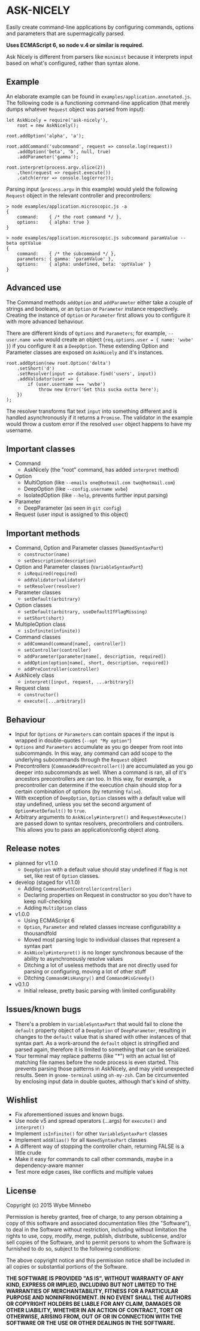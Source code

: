 # ASK-NICELY
Easily create command-line applications by configuring commands, options and parameters that are supermagically parsed.

__Uses ECMAScript 6, so node v.4 or similar is required.__

Ask Nicely is different from parsers like `minimist` because it interprets input based on what's configured, rather
than syntax alone.

## Example
An elaborate example can be found in `examples/application.annotated.js`. The following code is a functioning
command-line application (that merely dumps whatever `Request` object was parsed from input):

```
let AskNicely = require('ask-nicely'),
	root = new AskNicely();

root.addOption('alpha', 'a');

root.addCommand('subcommand', request => console.log(request))
	.addOption('beta', 'b', null, true)
	.addParameter('gamma');

root.interpret(process.argv.slice(2))
	.then(request => request.execute())
	.catch(error => console.log(error));
```

Parsing input (`process.argv` in this example) would yield the following `Request` object in the relevant controller
and precontrollers:

```
> node examples/application.microscopic.js -a
{
    command:    { /* the root command */ },
    options:    { alpha: true }
}

> node examples/application.microscopic.js subcommand paramValue --beta optValue
{
    command:    { /* the subcommand */ },
    parameters: { gamma: 'paramValue' },
    options:    { alpha: undefined, beta: 'optValue' }
}
```

## Advanced use
The Command methods `addOption` and `addParameter` either take a couple of strings and booleans, or an `Option` or
`Parameter` instance respectively. Creating the instance of `Option` or `Parameter` first allows you to configure it
with more advanced behaviour.

There are different kinds of `Options` and `Parameters`; for example, `--user.name wvbe` would create an object
(`req.options.user = { name: 'wvbe' }`) if you configure it as a `DeepOption`. These extending Option and Parameter
classes are exposed on `AskNicely` and it's instances.

```
root.addOption(new root.Option('delta')
    .setShort('d')
    .setResolver(input => database.find('users', input))
    .addValidator(user => {
        if (user.username === 'wvbe')
            throw new Error('Get this sucka outta here');
    })
);
```

The resolver transforms flat text `input` into something different and is handled asynchronously if it returns a
`Promise`. The validator in the example would throw a custom error if the resolved `user` object happens to have my
username.

## Important classes
- Command
    - AskNicely (the "root" command, has added `interpret` method)
- Option
    - MultiOption (like `--emails one@hotmail.com two@hotmail.com`)
    - DeepOption (like `--config.username wvbe`)
    - IsolatedOption (like `--help`, prevents further input parsing)
- Parameter
    - DeepParameter (as seen in `git config`)
- Request (user input is assigned to this object)

## Important methods
- Command, Option and Parameter classes (`NamedSyntaxPart`)
    - `constructor(name)`
    - `setDescription(description)`
- Option and Parameter classes (`VariableSyntaxPart`)
    - `isRequired(required)`
    - `addValidator(validator)`
    - `setResolver(resolver)`
- Parameter classes
    - `setDefault(arbitrary)`
- Option classes
    - `setDefault(arbitrary, useDefaultIfFlagMissing)`
    - `setShort(short)`
- MultipleOption class
    - `isInfinite(infinite))`
- Command classes
    - `addCommand(command|name[, controller])`
    - `setController(controller)`
    - `addParameter(parameter|name[, description, required])`
    - `addOption(option|name[, short, description, required])`
    - `addPreController(controller)`
- AskNicely class
    - `interpret([input, request, ...arbitrary])`
- Request class
    - `constructor()`
    - `execute([...arbitrary])`

## Behaviour
- Input for `Options` or `Parameters` can contain spaces if the input is wrapped in double-quotes (`--opt "My option"`)
- `Options` and `Parameters` accumulate as you go deeper from root into subcommands. In this way, any command can add
  scope to the underlying subcommands through the `Request` object
- Precontrollers (`Command#addPrecontroller()`) are accumulated as you go deeper into subcommands as well. When a
  command is ran, all of it's ancestors precontrollers are ran too. In this way, for example, a precontroller can
  determine if the execution chain should stop for a certain combination of options (by returning `false`).
- With exception of `DeepOption`, `Option` classes with a default value will stay undefined, unless you set the second
  argument of `Option#setDefault()` to `true`.
- Arbitrary arguments to `AskNicely#interpret()` and `Request#execute()` are passed down to syntax resolvers,
  precontrollers and controllers. This allows you to pass an application/config object along.

## Release notes
- planned for v1.1.0
    - `DeepOption` with a default value should stay undefined if flag is not set, like rest of `Option` classes.
- develop (staged for v1.1.0)
    - Adding `Command#setController(controller)`
    - Declaring properties on Request in constructor so you don't have to keep null-checking
    - Adding `MultiOption` class
- v1.0.0
    - Using ECMAScript 6
    - `Option`, `Parameter` and related classes increase configurability a thousandfold
    - Moved most parsing logic to individual classes that represent a syntax part
    - `AskNicely#interpret()` is no longer synchronous because of the ability to asynchronously resolve values
    - Ditching a lot of useless methods that are not directly used for parsing or configuring, moving a lot of other
      stuff
    - Ditching `Command#isHungry()` and `Command#isGreedy()`
- v0.1.0
    - Initial release, pretty basic parsing with limited configurability

## Issues/known bugs
- There's a problem in `VariableSyntaxPart` that would fail to clone the `default` property object of a `DeepOption` of
  `DeepParameter`, resulting in changes to the `default` value that is shared with other instances of that syntax part.
  As a work-around the `default` object is stringified and parsed again, therefore it is limited to something that can
  be serialized.
- Your terminal may replace patterns (like "*") with an actual list of matching file names before the node process is
  even started. This prevents parsing those patterns in AskNicely, and may yield unexpected results. Seen in
  `gnome-terminal` using `oh-my-zsh`. Can be circumvented by enclosing input data in double quotes, although that's
  kind of shitty.

## Wishlist
- Fix aforementioned issues and known bugs.
- Use node v5 and spread operators (...args) for `execute()` and `interpret()`
- Implement `isInfinite()` for other `VariableSyntaxPart` classes
- Implement `addAlias()` for all `NamedSyntaxPart` classes
- A different way of stopping the controller chain, returning FALSE is a little crude
- Make it easy for commands to call other commands, maybe in a dependency-aware manner
- Test more edge cases, like conflicts and multiple values

## License
Copyright (c) 2015 Wybe Minnebo

Permission is hereby granted, free of charge, to any person obtaining a copy of this software and associated
documentation files (the "Software"), to deal in the Software without restriction, including without limitation the
rights to use, copy, modify, merge, publish, distribute, sublicense, and/or sell copies of the Software, and to permit
persons to whom the Software is furnished to do so, subject to the following conditions:

The above copyright notice and this permission notice shall be included in all copies or substantial portions of the
Software.

__THE SOFTWARE IS PROVIDED "AS IS", WITHOUT WARRANTY OF ANY KIND, EXPRESS OR IMPLIED, INCLUDING BUT NOT LIMITED TO THE
WARRANTIES OF MERCHANTABILITY, FITNESS FOR A PARTICULAR PURPOSE AND NONINFRINGEMENT. IN NO EVENT SHALL THE AUTHORS OR
COPYRIGHT HOLDERS BE LIABLE FOR ANY CLAIM, DAMAGES OR OTHER LIABILITY, WHETHER IN AN ACTION OF CONTRACT, TORT OR
OTHERWISE, ARISING FROM, OUT OF OR IN CONNECTION WITH THE SOFTWARE OR THE USE OR OTHER DEALINGS IN THE SOFTWARE.__

